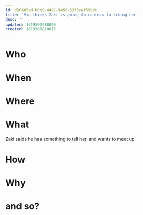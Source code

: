 ```yaml
---
id: d30685ad-b0c0-4497-9458-5333eef59bdc
title: 'Vio thinks Zaki is going to confess to liking her'
desc: ''
updated: 1619307980090
created: 1619307810015
---
```


# Who

# When

# Where

# What
Zaki saids he has something to tell her, and wants to meet up

# How

# Why

# and so?
